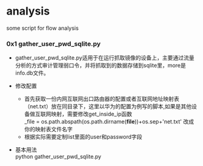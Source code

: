 # analysis
some script for  flow analysis

### 0x1 gather_user_pwd_sqlite.py
- gather_user_pwd_sqlite.py适用于在运行抓取镜像的设备上，主要通过流量分析的方式审计管理弱口令，并将抓取到的数据存储到sqlite里，more是info.db文件。

- 修改配置 <br>
  - 首先获取一份内网互联网出口路由器的配置或者互联网地址映射表（net.txt）放在同目录下，这里以华为的配置为例写的脚本,如果是其他设备做互联网映射，需要修改get_inside_ip函数<br>
   _file = os.path.abspath(os.path.dirname(__file__))+os.sep+'net.txt' 改成你的映射表文件名字<br>
  - 根据实际需要定制list里面的user和password字段
 
 - 基本用法 <br>
python gather_user_pwd_sqlite.py
